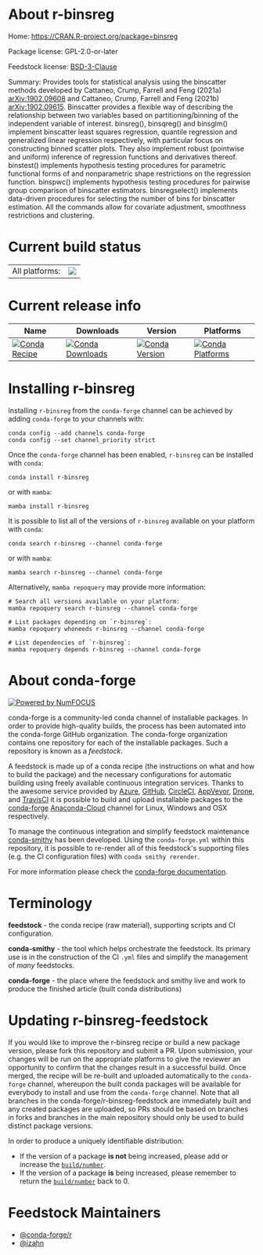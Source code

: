 About r-binsreg
===============

Home: https://CRAN.R-project.org/package=binsreg

Package license: GPL-2.0-or-later

Feedstock license: [BSD-3-Clause](https://github.com/conda-forge/r-binsreg-feedstock/blob/main/LICENSE.txt)

Summary: Provides tools for statistical analysis using the binscatter methods developed by Cattaneo, Crump, Farrell and Feng (2021a) <arXiv:1902.09608> and Cattaneo, Crump, Farrell and Feng (2021b) <arXiv:1902.09615>. Binscatter provides a flexible way of describing the relationship between two variables based on partitioning/binning of the independent variable of interest. binsreg(), binsqreg() and binsglm() implement binscatter least squares regression, quantile regression and generalized linear regression respectively, with particular focus on constructing binned scatter plots. They also implement robust (pointwise and uniform) inference of regression functions and derivatives thereof. binstest() implements hypothesis testing procedures for parametric functional forms of and nonparametric shape restrictions on the regression function. binspwc() implements hypothesis testing procedures for pairwise group comparison of binscatter estimators. binsregselect() implements data-driven procedures for selecting the number of bins for binscatter estimation. All the commands allow for covariate adjustment, smoothness restrictions and clustering.

Current build status
====================


<table><tr><td>All platforms:</td>
    <td>
      <a href="https://dev.azure.com/conda-forge/feedstock-builds/_build/latest?definitionId=13899&branchName=main">
        <img src="https://dev.azure.com/conda-forge/feedstock-builds/_apis/build/status/r-binsreg-feedstock?branchName=main">
      </a>
    </td>
  </tr>
</table>

Current release info
====================

| Name | Downloads | Version | Platforms |
| --- | --- | --- | --- |
| [![Conda Recipe](https://img.shields.io/badge/recipe-r--binsreg-green.svg)](https://anaconda.org/conda-forge/r-binsreg) | [![Conda Downloads](https://img.shields.io/conda/dn/conda-forge/r-binsreg.svg)](https://anaconda.org/conda-forge/r-binsreg) | [![Conda Version](https://img.shields.io/conda/vn/conda-forge/r-binsreg.svg)](https://anaconda.org/conda-forge/r-binsreg) | [![Conda Platforms](https://img.shields.io/conda/pn/conda-forge/r-binsreg.svg)](https://anaconda.org/conda-forge/r-binsreg) |

Installing r-binsreg
====================

Installing `r-binsreg` from the `conda-forge` channel can be achieved by adding `conda-forge` to your channels with:

```
conda config --add channels conda-forge
conda config --set channel_priority strict
```

Once the `conda-forge` channel has been enabled, `r-binsreg` can be installed with `conda`:

```
conda install r-binsreg
```

or with `mamba`:

```
mamba install r-binsreg
```

It is possible to list all of the versions of `r-binsreg` available on your platform with `conda`:

```
conda search r-binsreg --channel conda-forge
```

or with `mamba`:

```
mamba search r-binsreg --channel conda-forge
```

Alternatively, `mamba repoquery` may provide more information:

```
# Search all versions available on your platform:
mamba repoquery search r-binsreg --channel conda-forge

# List packages depending on `r-binsreg`:
mamba repoquery whoneeds r-binsreg --channel conda-forge

# List dependencies of `r-binsreg`:
mamba repoquery depends r-binsreg --channel conda-forge
```


About conda-forge
=================

[![Powered by
NumFOCUS](https://img.shields.io/badge/powered%20by-NumFOCUS-orange.svg?style=flat&colorA=E1523D&colorB=007D8A)](https://numfocus.org)

conda-forge is a community-led conda channel of installable packages.
In order to provide high-quality builds, the process has been automated into the
conda-forge GitHub organization. The conda-forge organization contains one repository
for each of the installable packages. Such a repository is known as a *feedstock*.

A feedstock is made up of a conda recipe (the instructions on what and how to build
the package) and the necessary configurations for automatic building using freely
available continuous integration services. Thanks to the awesome service provided by
[Azure](https://azure.microsoft.com/en-us/services/devops/), [GitHub](https://github.com/),
[CircleCI](https://circleci.com/), [AppVeyor](https://www.appveyor.com/),
[Drone](https://cloud.drone.io/welcome), and [TravisCI](https://travis-ci.com/)
it is possible to build and upload installable packages to the
[conda-forge](https://anaconda.org/conda-forge) [Anaconda-Cloud](https://anaconda.org/)
channel for Linux, Windows and OSX respectively.

To manage the continuous integration and simplify feedstock maintenance
[conda-smithy](https://github.com/conda-forge/conda-smithy) has been developed.
Using the ``conda-forge.yml`` within this repository, it is possible to re-render all of
this feedstock's supporting files (e.g. the CI configuration files) with ``conda smithy rerender``.

For more information please check the [conda-forge documentation](https://conda-forge.org/docs/).

Terminology
===========

**feedstock** - the conda recipe (raw material), supporting scripts and CI configuration.

**conda-smithy** - the tool which helps orchestrate the feedstock.
                   Its primary use is in the construction of the CI ``.yml`` files
                   and simplify the management of *many* feedstocks.

**conda-forge** - the place where the feedstock and smithy live and work to
                  produce the finished article (built conda distributions)


Updating r-binsreg-feedstock
============================

If you would like to improve the r-binsreg recipe or build a new
package version, please fork this repository and submit a PR. Upon submission,
your changes will be run on the appropriate platforms to give the reviewer an
opportunity to confirm that the changes result in a successful build. Once
merged, the recipe will be re-built and uploaded automatically to the
`conda-forge` channel, whereupon the built conda packages will be available for
everybody to install and use from the `conda-forge` channel.
Note that all branches in the conda-forge/r-binsreg-feedstock are
immediately built and any created packages are uploaded, so PRs should be based
on branches in forks and branches in the main repository should only be used to
build distinct package versions.

In order to produce a uniquely identifiable distribution:
 * If the version of a package **is not** being increased, please add or increase
   the [``build/number``](https://docs.conda.io/projects/conda-build/en/latest/resources/define-metadata.html#build-number-and-string).
 * If the version of a package **is** being increased, please remember to return
   the [``build/number``](https://docs.conda.io/projects/conda-build/en/latest/resources/define-metadata.html#build-number-and-string)
   back to 0.

Feedstock Maintainers
=====================

* [@conda-forge/r](https://github.com/conda-forge/r/)
* [@izahn](https://github.com/izahn/)

